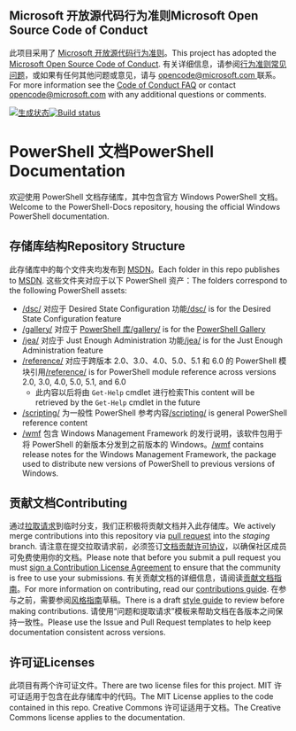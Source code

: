 ## <a name="microsoft-open-source-code-of-conduct"></a><span data-ttu-id="5a01a-101">Microsoft 开放源代码行为准则</span><span class="sxs-lookup"><span data-stu-id="5a01a-101">Microsoft Open Source Code of Conduct</span></span>

<span data-ttu-id="5a01a-102">此项目采用了 [Microsoft 开放源代码行为准则](https://opensource.microsoft.com/codeofconduct/)。</span><span class="sxs-lookup"><span data-stu-id="5a01a-102">This project has adopted the [Microsoft Open Source Code of Conduct](https://opensource.microsoft.com/codeofconduct/).</span></span>
<span data-ttu-id="5a01a-103">有关详细信息，请参阅[行为准则常见问题](https://opensource.microsoft.com/codeofconduct/faq/)，或如果有任何其他问题或意见，请与 [opencode@microsoft.com ](mailto:opencode@microsoft.com) 联系。</span><span class="sxs-lookup"><span data-stu-id="5a01a-103">For more information see the [Code of Conduct FAQ](https://opensource.microsoft.com/codeofconduct/faq/) or contact [opencode@microsoft.com](mailto:opencode@microsoft.com) with any additional questions or comments.</span></span>

<span data-ttu-id="5a01a-104">[![生成状态](https://ci.appveyor.com/api/projects/status/onshefxnc4g4pv87/branch/staging?svg=true)](https://ci.appveyor.com/project/PowerShell/powershell-docs/branch/staging)</span><span class="sxs-lookup"><span data-stu-id="5a01a-104">[![Build status](https://ci.appveyor.com/api/projects/status/onshefxnc4g4pv87/branch/staging?svg=true)](https://ci.appveyor.com/project/PowerShell/powershell-docs/branch/staging)</span></span>

# <a name="powershell-documentation"></a><span data-ttu-id="5a01a-105">PowerShell 文档</span><span class="sxs-lookup"><span data-stu-id="5a01a-105">PowerShell Documentation</span></span>

<span data-ttu-id="5a01a-106">欢迎使用 PowerShell 文档存储库，其中包含官方 Windows PowerShell 文档。</span><span class="sxs-lookup"><span data-stu-id="5a01a-106">Welcome to the PowerShell-Docs repository, housing the official Windows PowerShell documentation.</span></span> 

## <a name="repository-structure"></a><span data-ttu-id="5a01a-107">存储库结构</span><span class="sxs-lookup"><span data-stu-id="5a01a-107">Repository Structure</span></span>
<span data-ttu-id="5a01a-108">此存储库中的每个文件夹均发布到 [MSDN](https://msdn.microsoft.com/en-us/powershell)。</span><span class="sxs-lookup"><span data-stu-id="5a01a-108">Each folder in this repo publishes to [MSDN](https://msdn.microsoft.com/en-us/powershell).</span></span> <span data-ttu-id="5a01a-109">这些文件夹对应于以下 PowerShell 资产：</span><span class="sxs-lookup"><span data-stu-id="5a01a-109">The folders correspond to the following PowerShell assets:</span></span>
* <span data-ttu-id="5a01a-110">[/dsc/](https://msdn.microsoft.com/en-us/powershell/dsc/) 对应于 Desired State Configuration 功能</span><span class="sxs-lookup"><span data-stu-id="5a01a-110">[/dsc/](https://msdn.microsoft.com/en-us/powershell/dsc/) is  for the Desired State Configuration feature</span></span>
* <span data-ttu-id="5a01a-111">[/gallery/](https://msdn.microsoft.com/powershell/gallery) 对应于 [PowerShell 库](https://www.powershellgallery.com/)</span><span class="sxs-lookup"><span data-stu-id="5a01a-111">[/gallery/](https://msdn.microsoft.com/powershell/gallery) is for the [PowerShell Gallery](https://www.powershellgallery.com/)</span></span>
* <span data-ttu-id="5a01a-112">[/jea/](https://msdn.microsoft.com/powershell/jea/) 对应于 Just Enough Administration 功能</span><span class="sxs-lookup"><span data-stu-id="5a01a-112">[/jea/](https://msdn.microsoft.com/powershell/jea/) is for the Just Enough Administration feature</span></span>
* <span data-ttu-id="5a01a-113">[/reference/](https://msdn.microsoft.com/powershell/reference/) 对应于跨版本 2.0、3.0、4.0、5.0、5.1 和 6.0 的 PowerShell 模块引用</span><span class="sxs-lookup"><span data-stu-id="5a01a-113">[/reference/](https://msdn.microsoft.com/powershell/reference/) is for PowerShell module reference across versions 2.0, 3.0, 4.0, 5.0, 5.1, and 6.0</span></span>
  * <span data-ttu-id="5a01a-114">此内容以后将由 `Get-Help` cmdlet 进行检索</span><span class="sxs-lookup"><span data-stu-id="5a01a-114">This content will be retrieved by the `Get-Help` cmdlet in the future</span></span>
* <span data-ttu-id="5a01a-115">[/scripting/](https://msdn.microsoft.com/en-us/powershell/scripting/) 为一般性 PowerShell 参考内容</span><span class="sxs-lookup"><span data-stu-id="5a01a-115">[/scripting/](https://msdn.microsoft.com/en-us/powershell/scripting/) is general PowerShell reference content</span></span>
* <span data-ttu-id="5a01a-116">[/wmf](https://msdn.microsoft.com/en-us/powershell/wmf/readme) 包含 Windows Management Framework 的发行说明，该软件包用于将 PowerShell 的新版本分发到之前版本的 Windows。</span><span class="sxs-lookup"><span data-stu-id="5a01a-116">[/wmf](https://msdn.microsoft.com/en-us/powershell/wmf/readme) contains release notes for the Windows Management Framework, the package used to distribute new versions of PowerShell to previous versions of Windows.</span></span> 



## <a name="contributing"></a><span data-ttu-id="5a01a-117">贡献文档</span><span class="sxs-lookup"><span data-stu-id="5a01a-117">Contributing</span></span>

<span data-ttu-id="5a01a-118">通过[拉取请求](https://help.github.com/articles/using-pull-requests/)到临时分支，我们正积极将贡献文档并入此存储库。</span><span class="sxs-lookup"><span data-stu-id="5a01a-118">We actively merge contributions into this repository via [pull request](https://help.github.com/articles/using-pull-requests/) into the *staging* branch.</span></span> <span data-ttu-id="5a01a-119">请注意在提交拉取请求前，必须签订[文档贡献许可协议](https://cla.microsoft.com/)，以确保社区成员可免费使用你的文档。</span><span class="sxs-lookup"><span data-stu-id="5a01a-119">Please note that before you submit a pull request you must [sign a Contribution License Agreement](https://cla.microsoft.com/) to ensure that the community is free to use your submissions.</span></span>
<span data-ttu-id="5a01a-120">有关贡献文档的详细信息，请阅读[贡献文档指南](CONTRIBUTING.md)。</span><span class="sxs-lookup"><span data-stu-id="5a01a-120">For more information on contributing, read our [contributions guide](CONTRIBUTING.md).</span></span>
<span data-ttu-id="5a01a-121">在参与之前，需要参阅[风格指南](./STYLE.md)草稿。</span><span class="sxs-lookup"><span data-stu-id="5a01a-121">There is a draft [style guide](./STYLE.md) to review before making contributions.</span></span>
<span data-ttu-id="5a01a-122">请使用“问题和提取请求”模板来帮助文档在各版本之间保持一致性。</span><span class="sxs-lookup"><span data-stu-id="5a01a-122">Please use the Issue and Pull Request templates to help keep documentation consistent across versions.</span></span> 

## <a name="licenses"></a><span data-ttu-id="5a01a-123">许可证</span><span class="sxs-lookup"><span data-stu-id="5a01a-123">Licenses</span></span>

<span data-ttu-id="5a01a-124">此项目有两个许可证文件。</span><span class="sxs-lookup"><span data-stu-id="5a01a-124">There are two license files for this project.</span></span> <span data-ttu-id="5a01a-125">MIT 许可证适用于包含在此存储库中的代码。</span><span class="sxs-lookup"><span data-stu-id="5a01a-125">The MIT License applies to the code contained in this repo.</span></span>
<span data-ttu-id="5a01a-126">Creative Commons 许可证适用于文档。</span><span class="sxs-lookup"><span data-stu-id="5a01a-126">The Creative Commons license applies to the documentation.</span></span> 

